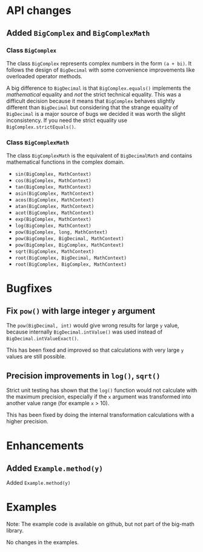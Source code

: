 # API changes

## Added `BigComplex` and `BigComplexMath`

### Class `BigComplex`

The class `BigComplex` represents complex numbers in the form `(a + bi)`.
It follows the design of `BigDecimal` with some convenience improvements like overloaded operator methods.

A big difference to `BigDecimal` is that `BigComplex.equals()` implements the *mathematical* equality
and *not* the strict technical equality.
This was a difficult decision because it means that `BigComplex` behaves slightly different than `BigDecimal`
but considering that the strange equality of `BigDecimal` is a major source of bugs we
decided it was worth the slight inconsistency.
If you need the strict equality use `BigComplex.strictEquals()`.



### Class `BigComplexMath`

The class `BigComplexMath` is the equivalent of `BigDecimalMath` and contains mathematical functions in the complex domain.

* `sin(BigComplex, MathContext)` 
* `cos(BigComplex, MathContext)` 
* `tan(BigComplex, MathContext)` 
* `asin(BigComplex, MathContext)`
* `acos(BigComplex, MathContext)`
* `atan(BigComplex, MathContext)`
* `acot(BigComplex, MathContext)`
* `exp(BigComplex, MathContext)`
* `log(BigComplex, MathContext)`
* `pow(BigComplex, long, MathContext)` 
* `pow(BigComplex, BigDecimal, MathContext)` 
* `pow(BigComplex, BigComplex, MathContext)` 
* `sqrt(BigComplex, MathContext)` 
* `root(BigComplex, BigDecimal, MathContext)` 
* `root(BigComplex, BigComplex, MathContext)` 




# Bugfixes

## Fix `pow()` with large integer `y` argument

The `pow(BigDecimal, int)` would give wrong results for large `y` value, because
internally `BigDecimal.intValue()` was used instead of `BigDecimal.intValueExact()`.

This has been fixed and improved so that calculations with very large `y` values are still possible. 


## Precision improvements in `log()`, `sqrt()`

Strict unit testing has shown that the `log()` function would not calculate
with the maximum precision, especially if the `x` argument was transformed into
another value range (for example `x` > 10).

This has been fixed by doing the internal transformation calculations with a higher precision.


# Enhancements

## Added `Example.method(y)`

Added `Example.method(y)` 


# Examples

Note: The example code is available on github, but not part of the big-math library.

No changes in the examples.
